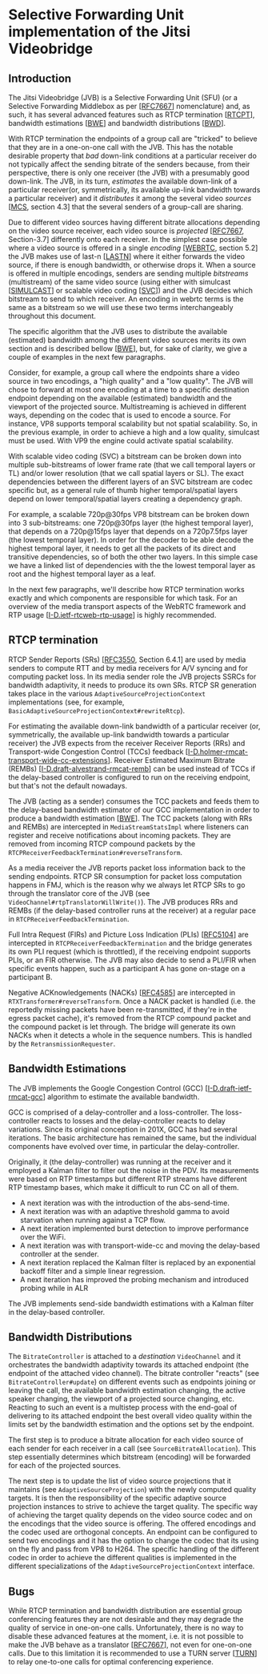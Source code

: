 # Selective Forwarding Unit implementation of the Jitsi Videobridge

## Introduction

The Jitsi Videobridge (JVB) is a Selective Forwarding Unit (SFU) (or a Selective
Forwarding Middlebox as per [[RFC7667]] nomenclature) and, as such, it has
several advanced features such as RTCP termination [[RTCPT]], bandwidth
estimations [[BWE]] and bandwidth distributions [[BWD]].

With RTCP termination the endpoints of a group call are "tricked" to believe
that they are in a one-on-one call with the JVB. This has the notable desirable
property that _bad_ down-link conditions at a particular receiver do not
typically affect the sending bitrate of the senders because, from their
perspective, there is only one receiver (the JVB) with a presumably good
down-link. The JVB, in its turn, _estimates_ the available down-link of a
particular receiver(or, symmetrically, its available up-link bandwidth towards 
a particular receiver) and it _distributes_ it among the several video _sources_
[[MCS], section 4.3] that the several senders of a group-call are sharing.

Due to different video sources having different bitrate allocations depending on
the video source receiver, each video source is _projected_ [[RFC7667],
Section-3.7] differently onto each receiver. In the simplest case possible where
a video source is offered in a single _encoding_ [[WEBRTC], section 5.2] the JVB
makes use of last-n [[LASTN]] where it either forwards the video source, if there
is enough bandwidth, or otherwise drops it. When a source is offered in multiple
encodings, senders are sending multiple _bitstreams_ (multistream) of the same
video source (using either with simulcast [[SIMULCAST]] or scalable video coding
[[SVC]]) and the JVB decides which bitstream to send to which receiver. An
encoding in webrtc terms is the same as a bitstream so we will use these two
terms interchangeably throughout this document.

The specific algorithm that the JVB uses to distribute the available (estimated)
bandwidth among the different video sources merits its own section and is
described bellow [[BWE]], but, for sake of clarity, we give a couple of
examples in the next few paragraphs.

Consider, for example, a group call where the endpoints share a video source in
two encodings, a "high quality" and a "low quality". The JVB will chose to
forward at most one encoding at a time to a specific destination endpoint
depending on the available (estimated) bandwidth and the viewport of the
projected source. Multistreaming is achieved in different ways, depending on the
codec that is used to encode a source. For instance, VP8 supports temporal
scalability but not spatial scalability. So, in the previous example, in order
to achieve a high and a low quality, simulcast must be used. With VP9 the engine
could activate spatial scalability.

With scalable video coding (SVC) a bitstream can be broken down into multiple
sub-bitstreams of lower frame rate (that we call temporal layers or TL)
and/or lower resolution (that we call spatial layers or SL). The exact
dependencies between the different layers of an SVC bitstream are codec
specific but, as a general rule of thumb higher temporal/spatial layers
depend on lower temporal/spatial layers creating a dependency graph.

For example, a scalable 720p@30fps VP8 bitstream can be broken down into 3
sub-bitstreams: one 720p@30fps layer (the highest temporal layer), that
depends on a 720p@15fps layer that depends on a 720p7.5fps layer (the lowest
temporal layer). In order for the decoder to be able decode the highest
temporal layer, it needs to get all the packets of its direct and transitive
dependencies, so of both the other two layers. In this simple case we have a
linked list of dependencies with the the lowest temporal layer as root and
the highest temporal layer as a leaf.

In the next few paragraphs, we'll describe how RTCP termination works exactly
and which components are responsible for which task. For an overview of the
media transport aspects of the WebRTC framework and RTP usage
[[I-D.ietf-rtcweb-rtp-usage]] is highly recommended.

## RTCP termination

RTCP Sender Reports (SRs) [[RFC3550], Section 6.4.1] are used by media senders
to compute RTT and by media receivers for A/V syncing and for computing packet
loss. In its media sender role the JVB projects SSRCs for bandwidth adaptivity,
it needs to produce its own SRs. RTCP SR generation takes place in the various
`AdaptiveSourceProjectionContext` implementations (see, for example,
`BasicAdaptiveSourceProjectionContext#rewriteRtcp`).

For estimating the available down-link bandwidth of a particular receiver (or,
symmetrically,  the available up-link bandwidth towards a particular receiver)
the JVB expects from the receiver Receiver Reports (RRs) and Transport-wide
Congestion Control (TCCs) feedback
[[I-D.holmer-rmcat-transport-wide-cc-extensions]]. Receiver Estimated Maximum
Bitrate (REMBs) [[I-D.draft-alvestrand-rmcat-remb]]
can be used instead of TCCs if the delay-based controller is configured to run
on the receiving endpoint, but that's not the default nowadays.

The JVB (acting as a sender) consumes the TCC packets and feeds them to the
delay-based bandwidth estimator of our GCC implementation in order to produce a
bandwidth estimation [[BWE]]. The TCC packets (along with RRs and REMBs) are
intercepted in `MediaStreamStatsImpl` where listeners can register and receive
notifications about incoming packets. They are removed from incoming RTCP
compound packets by the `RTCPReceiverFeedbackTermination#reverseTransform`.

As a media receiver the JVB reports packet loss information back to the sending
endpoints. RTCP SR consumption for packet loss computation happens in FMJ, which
is the reason why we always let RTCP SRs to go through the translator core of
the JVB (see `VideoChannel#rtpTranslatorWillWrite()`). The JVB produces RRs and 
REMBs (if the delay-based controller runs at the receiver) at a regular pace in
`RTCPReceiverFeedbackTermination`.

Full Intra Request (FIRs) and Picture Loss Indication (PLIs) [[RFC5104]] are 
intercepted in `RTCPReceiverFeedbackTermination` and the bridge generates its 
own PLI request (which is throttled), if the receiving endpoint supports PLIs, 
or an FIR otherwise. The JVB may also decide to send a PLI/FIR when specific
events happen, such as a participant A has gone on-stage on a participant B.

Negative ACKnowledgements (NACKs) [[RFC4585]] are intercepted in 
`RTXTransformer#reverseTransform`. Once a NACK packet is handled (i.e. the 
reportedly missing packets have been re-transmitted, if they're in the egress 
packet cache), it's removed from the RTCP compound packet and the compound 
packet is let through. The bridge will generate its own NACKs when it detects a
whole in the sequence numbers. This is handled by the `RetransmissionRequester`.

## Bandwidth Estimations

The JVB implements the Google Congestion Control (GCC)
[[I-D.draft-ietf-rmcat-gcc]] algorithm to estimate the available bandwidth.

GCC is comprised of a delay-controller and a loss-controller. The
loss-controller reacts to losses and the delay-controller reacts to delay
variations. Since its original conception in 201X, GCC has had several
iterations. The basic architecture has remained the same, but the individual
components have evolved over time, in particular the delay-controller.

Originally, it (the delay-controller) was running at the receiver and it
employed a Kalman filter to filter out the noise in the PDV. Its measurements
were based on RTP timestamps but different RTP streams have different RTP
timestamp bases, which make it difficult to run CC on all of them.
 
- A next iteration was with the introduction of the abs-send-time.
- A next iteration was with an adaptive threshold gamma to avoid starvation when
  running against a TCP flow. 
- A next iteration implemented burst detection to improve performance over the
  WiFi.
- A next iteration was with transport-wide-cc and moving the delay-based
  controller at the sender.
- A next iteration replaced the Kalman filter is replaced by an exponential
  backoff filter and a simple linear regression.
- A next iteration has improved the probing mechanism and introduced probing
  while in ALR

The JVB implements send-side bandwidth estimations with a Kalman filter in the
delay-based controller.

## Bandwidth Distributions

The `BitrateController` is attached to a _destination_ `VideoChannel` and it
orchestrates the bandwidth adaptivity towards its attached endpoint (the
endpoint of the attached video channel). The bitrate controller "reacts" (see
`BitrateController#update`) on different events such as endpoints joining or
leaving the call, the available bandwidth estimation changing, the active
speaker changing, the viewport of a projected source changing, etc. Reacting to
such an event is a multistep process with the end-goal of delivering to its
attached endpoint the best overall video quality within the limits set by the
bandwidth estimation and the options set by the endpoint.

The first step is to produce a bitrate allocation for each video source of each
sender for each receiver in a call (see `SourceBitrateAllocation`). This step
essentially determines which bitstream (encoding) will be forwarded for each of
the projected sources.

The next step is to update the list of video source projections that it maintains
(see `AdaptiveSourceProjection`) with the newly computed quality targets. It is
then the responsibility of the specific adaptive source projection instances to
strive to achieve the target quality. The specific way of achieving the target
quality depends on the video source codec and on the encodings that the video
source is offering. The offered encodings and the codec used are orthogonal
concepts. An endpoint can be configured to send two encodings and it has the
option to change the codec that its using on the fly and pass from VP8 to H264.
The specific handling of the different codec in order to achieve the different
qualities is implemented in the different specializations of the
`AdaptiveSourceProjectionContext` interface.

## Bugs

While RTCP termination and bandwidth distribution are essential group
conferencing features they are not desirable and they may degrade the quality of
service in one-on-one calls. Unfortunately, there is no way to disable these 
advanced features at the moment, i.e. it is not possible to make the JVB behave
as a translator [[RFC7667]], not even for one-on-one calls. Due to this
limitation it is recommended to use a TURN server [[TURN]] to relay one-to-one 
calls for optimal conferencing experience.

[MCS]: https://www.w3.org/TR/mediacapture-streams
[WEBRTC]: https://www.w3.org/TR/webrtc/
[SIMULCAST]: simulcast.md
[LASTN]: last-n.md
[SVC]: svc.md
[RTCPT]: #rtcp-termination
[BWE]: #bandwidth-estimations
[BWD]: #bandwidth-distributions
[TURN]: https://github.com/jitsi/jitsi-meet/blob/master/doc/turn.md
[RFC7667]: https://tools.ietf.org/html/rfc7667
[RFC3550]: https://tools.ietf.org/html/rfc3550
[RFC4585]: https://tools.ietf.org/html/rfc4585
[RFC5104]: https://tools.ietf.org/html/rfc5104
[I-D.ietf-rtcweb-rtp-usage]: https://tools.ietf.org/html/draft-ietf-rtcweb-rtp-usage-26
[I-D.holmer-rmcat-transport-wide-cc-extensions]: https://tools.ietf.org/html/draft-holmer-rmcat-transport-wide-cc-extensions-01
[I-D.draft-alvestrand-rmcat-remb]: https://tools.ietf.org/html/draft-alvestrand-rmcat-remb-03
[I-D.draft-ietf-rmcat-gcc]: https://tools.ietf.org/html/draft-ietf-rmcat-gcc-02